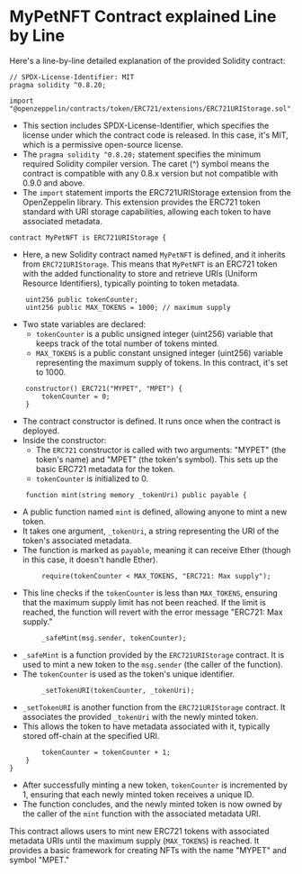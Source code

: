# MyPetNFT Contract explained Line by Line


Here's a line-by-line detailed explanation of the provided Solidity contract:

```solidity
// SPDX-License-Identifier: MIT
pragma solidity ^0.8.20;

import "@openzeppelin/contracts/token/ERC721/extensions/ERC721URIStorage.sol";
```

- This section includes SPDX-License-Identifier, which specifies the license under which the contract code is released. In this case, it's MIT, which is a permissive open-source license.
- The `pragma solidity ^0.8.20;` statement specifies the minimum required Solidity compiler version. The caret (^) symbol means the contract is compatible with any 0.8.x version but not compatible with 0.9.0 and above.
- The `import` statement imports the ERC721URIStorage extension from the OpenZeppelin library. This extension provides the ERC721 token standard with URI storage capabilities, allowing each token to have associated metadata.

```solidity
contract MyPetNFT is ERC721URIStorage {
```

- Here, a new Solidity contract named `MyPetNFT` is defined, and it inherits from `ERC721URIStorage`. This means that `MyPetNFT` is an ERC721 token with the added functionality to store and retrieve URIs (Uniform Resource Identifiers), typically pointing to token metadata.

```solidity
    uint256 public tokenCounter;
    uint256 public MAX_TOKENS = 1000; // maximum supply
```

- Two state variables are declared:
  - `tokenCounter` is a public unsigned integer (uint256) variable that keeps track of the total number of tokens minted.
  - `MAX_TOKENS` is a public constant unsigned integer (uint256) variable representing the maximum supply of tokens. In this contract, it's set to 1000.

```solidity
    constructor() ERC721("MYPET", "MPET") {
        tokenCounter = 0;
    }
```

- The contract constructor is defined. It runs once when the contract is deployed.
- Inside the constructor:
  - The `ERC721` constructor is called with two arguments: "MYPET" (the token's name) and "MPET" (the token's symbol). This sets up the basic ERC721 metadata for the token.
  - `tokenCounter` is initialized to 0.

```solidity
    function mint(string memory _tokenUri) public payable {
```

- A public function named `mint` is defined, allowing anyone to mint a new token.
- It takes one argument, `_tokenUri`, a string representing the URI of the token's associated metadata.
- The function is marked as `payable`, meaning it can receive Ether (though in this case, it doesn't handle Ether).

```solidity
        require(tokenCounter < MAX_TOKENS, "ERC721: Max supply");
```

- This line checks if the `tokenCounter` is less than `MAX_TOKENS`, ensuring that the maximum supply limit has not been reached. If the limit is reached, the function will revert with the error message "ERC721: Max supply."

```solidity
        _safeMint(msg.sender, tokenCounter);
```

- `_safeMint` is a function provided by the `ERC721URIStorage` contract. It is used to mint a new token to the `msg.sender` (the caller of the function).
- The `tokenCounter` is used as the token's unique identifier.

```solidity
        _setTokenURI(tokenCounter, _tokenUri);
```

- `_setTokenURI` is another function from the `ERC721URIStorage` contract. It associates the provided `_tokenUri` with the newly minted token.
- This allows the token to have metadata associated with it, typically stored off-chain at the specified URI.

```solidity
        tokenCounter = tokenCounter + 1;
    }
}
```

- After successfully minting a new token, `tokenCounter` is incremented by 1, ensuring that each newly minted token receives a unique ID.
- The function concludes, and the newly minted token is now owned by the caller of the `mint` function with the associated metadata URI.

This contract allows users to mint new ERC721 tokens with associated metadata URIs until the maximum supply (`MAX_TOKENS`) is reached. It provides a basic framework for creating NFTs with the name "MYPET" and symbol "MPET."